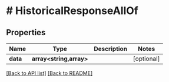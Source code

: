 # # HistoricalResponseAllOf

## Properties

Name | Type | Description | Notes
------------ | ------------- | ------------- | -------------
**data** | **array&lt;string,array&gt;** |  | [optional] 


[[Back to API list]](../../README.md#endpoints) [[Back to README]](../../README.md)
